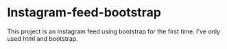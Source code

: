 # Instagram-feed-bootstrap

This project is an Instagram feed using bootstrap for the first time. I've only used html and bootstrap.
